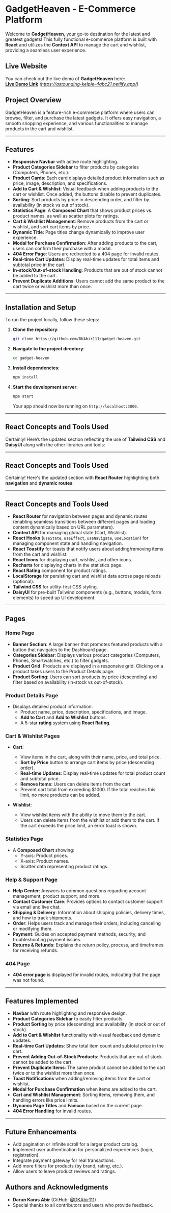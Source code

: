 # GadgetHeaven - E-Commerce Platform

Welcome to **GadgetHeaven**, your go-to destination for the latest and greatest gadgets! This fully functional e-commerce platform is built with **React** and utilizes the **Context API** to manage the cart and wishlist, providing a seamless user experience.

## Live Website

You can check out the live demo of **GadgetHeaven** here:  
**[Live Demo Link](#)** *(https://astounding-kelpie-4abc21.netlify.app/)*

## Project Overview

GadgetHeaven is a feature-rich e-commerce platform where users can browse, filter, and purchase the latest gadgets. It offers easy navigation, a smooth shopping experience, and various functionalities to manage products in the cart and wishlist.

---

## Features

- **Responsive Navbar** with active route highlighting.
- **Product Categories Sidebar** to filter products by categories (Computers, Phones, etc.).
- **Product Cards**: Each card displays detailed product information such as price, image, description, and specifications.
- **Add to Cart & Wishlist**: Visual feedback when adding products to the cart or wishlist. Once added, the buttons disable to prevent duplicates.
- **Sorting**: Sort products by price in descending order, and filter by availability (in stock vs out of stock).
- **Statistics Page**: A **Composed Chart** that shows product prices vs. product names, as well as scatter plots for ratings.
- **Cart & Wishlist Management**: Remove products from the cart or wishlist, and sort cart items by price.
- **Dynamic Title**: Page titles change dynamically to improve user experience.
- **Modal for Purchase Confirmation**: After adding products to the cart, users can confirm their purchase with a modal.
- **404 Error Page**: Users are redirected to a 404 page for invalid routes.
- **Real-time Cart Updates**: Display real-time updates for total items and subtotal price in the cart.
- **In-stock/Out-of-stock Handling**: Products that are out of stock cannot be added to the cart.
- **Prevent Duplicate Additions**: Users cannot add the same product to the cart twice or wishlist more than once.

---

## Installation and Setup

To run the project locally, follow these steps:

1. **Clone the repository**:
   ```bash
   git clone https://github.com/DKAbir111/gadget-heaven.git
   ```

2. **Navigate to the project directory**:
   ```bash
   cd gadget-heaven
   ```

3. **Install dependencies**:
   ```bash
   npm install
   ```

4. **Start the development server**:
   ```bash
   npm start
   ```

   Your app should now be running on `http://localhost:3000`.

---

## React Concepts and Tools Used

Certainly! Here’s the updated section reflecting the use of **Tailwind CSS** and **DaisyUI** along with the other libraries and tools:

---

## React Concepts and Tools Used

Certainly! Here's the updated section with **React Router** highlighting both **navigation** and **dynamic routes**:

---

## React Concepts and Tools Used

- **React Router** for navigation between pages and dynamic routes (enabling seamless transitions between different pages and loading content dynamically based on URL parameters).
- **Context API** for managing global state (Cart, Wishlist).
- **React Hooks** (`useState`, `useEffect`, `useNavigate`, `useLocation`) for managing component state and handling navigation.
- **React Toastify** for toasts that notify users about adding/removing items from the cart and wishlist.
- **React Icons** for displaying cart, wishlist, and other icons.
- **Recharts** for displaying charts in the statistics page.
- **React Rating** component for product ratings.
- **LocalStorage** for persisting cart and wishlist data across page reloads (optional).
- **Tailwind CSS** for utility-first CSS styling.
- **DaisyUI** for pre-built Tailwind components (e.g., buttons, modals, form elements) to speed up UI development.


---

## Pages

### Home Page

- **Banner Section**: A large banner that promotes featured products with a button that navigates to the Dashboard page.
- **Categories Sidebar**: Displays various product categories (Computers, Phones, Smartwatches, etc.) to filter gadgets.
- **Product Grid**: Products are displayed in a responsive grid. Clicking on a product takes users to the Product Details page.
- **Product Sorting**: Users can sort products by price (descending) and filter based on availability (in-stock vs out-of-stock).

### Product Details Page

- Displays detailed product information:
  - Product name, price, description, specifications, and image.
  - **Add to Cart** and **Add to Wishlist** buttons.
  - A 5-star **rating** system using **React Rating**.

### Cart & Wishlist Pages

- **Cart**:
  - View items in the cart, along with their name, price, and total price.
  - **Sort by Price** button to arrange cart items by price (descending order).
  - **Real-time Updates**: Display real-time updates for total product count and subtotal price.
  - **Remove Items**: Users can delete items from the cart.
  - Prevent cart total from exceeding $1000. If the total reaches this limit, no more products can be added.

- **Wishlist**:
  - View wishlist items with the ability to move them to the cart.
  - Users can delete items from the wishlist or add them to the cart. If the cart exceeds the price limit, an error toast is shown.

### Statistics Page

- A **Composed Chart** showing:
  - Y-axis: Product prices.
  - X-axis: Product names.
  - Scatter data representing product ratings.

### Help & Support Page

- **Help Center**: Answers to common questions regarding account management, product support, and more.
- **Contact Customer Care**: Provides options to contact customer support via email and live chat.
- **Shipping & Delivery**: Information about shipping policies, delivery times, and how to track shipments.
- **Order**: Helps users track and manage their orders, including canceling or modifying them.
- **Payment**: Guides on accepted payment methods, security, and troubleshooting payment issues.
- **Returns & Refunds**: Explains the return policy, process, and timeframes for receiving refunds.

### 404 Page

- **404 error page** is displayed for invalid routes, indicating that the page was not found.

---

## Features Implemented

- **Navbar** with route highlighting and responsive design.
- **Product Categories Sidebar** to easily filter products.
- **Product Sorting** by price (descending) and availability (in stock or out of stock).
- **Add to Cart & Wishlist** functionality with visual feedback and dynamic updates.
- **Real-time Cart Updates**: Show total item count and subtotal price in the cart.
- **Prevent Adding Out-of-Stock Products**: Products that are out of stock cannot be added to the cart.
- **Prevent Duplicate Items**: The same product cannot be added to the cart twice or to the wishlist more than once.
- **Toast Notifications** when adding/removing items from the cart or wishlist.
- **Modal for Purchase Confirmation** when items are added to the cart.
- **Cart and Wishlist Management**: Sorting items, removing them, and handling errors like price limits.
- **Dynamic Page Titles** and **Favicon** based on the current page.
- **404 Error Handling** for invalid routes.

---

## Future Enhancements

- Add pagination or infinite scroll for a larger product catalog.
- Implement user authentication for personalized experiences (login, registration).
- Integrate payment gateway for real transactions.
- Add more filters for products (by brand, rating, etc.).
- Allow users to leave product reviews and ratings.

## Authors and Acknowledgments

- **Darun Karas Abir** (GitHub: [@DKAbir111](https://github.com/DKAbir111))
- Special thanks to all contributors and users who provide feedback.
